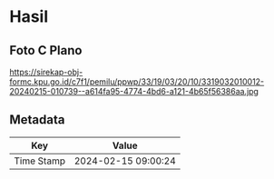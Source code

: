 # Hasil

## Foto C Plano

https://sirekap-obj-formc.kpu.go.id/c7f1/pemilu/ppwp/33/19/03/20/10/3319032010012-20240215-010739--a614fa95-4774-4bd6-a121-4b65f56386aa.jpg


## Metadata

| Key        | Value               |
| ---------- | ------------------- |
| Time Stamp | 2024-02-15 09:00:24 |



